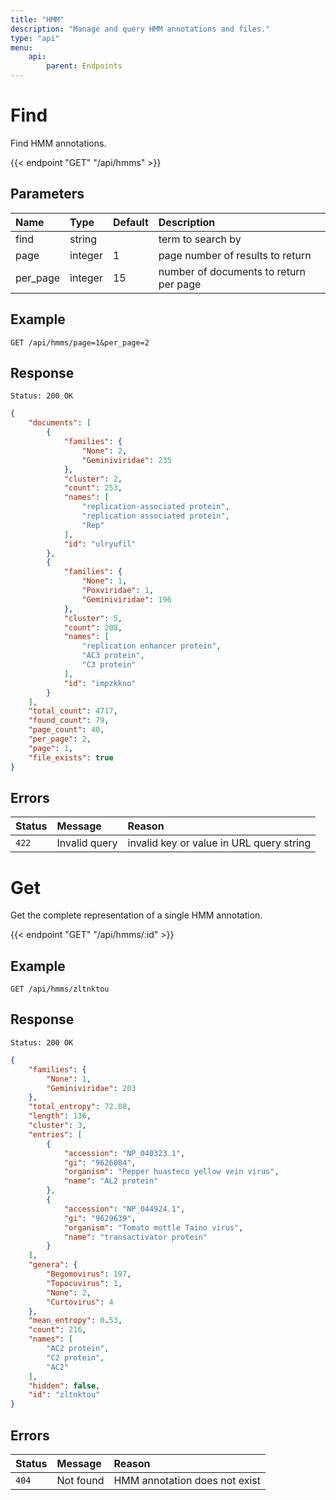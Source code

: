 ```yaml
---
title: "HMM"
description: "Manage and query HMM annotations and files."
type: "api"
menu:
    api:
        parent: Endpoints
---
```


# Find

Find HMM annotations.

{{< endpoint "GET" "/api/hmms" >}}

## Parameters

| Name     | Type    | Default   | Description                            |
| :------- | :------ | :-------  | :------------------------------------- |
| find     | string  | 	         | term to search by                      |
| page     | integer | 1         | page number of results to return       |
| per_page | integer | 15        | number of documents to return per page |

## Example

```
GET /api/hmms/page=1&per_page=2
```

## Response

```
Status: 200 OK
```



```json
{
	"documents": [
		{
			"families": {
				"None": 2,
				"Geminiviridae": 235
			},
			"cluster": 2,
			"count": 253,
			"names": [
				"replication-associated protein",
				"replication associated protein",
				"Rep"
			],
			"id": "ulryufil"
		},
		{
			"families": {
				"None": 1,
				"Poxviridae": 1,
				"Geminiviridae": 196
			},
			"cluster": 5,
			"count": 208,
			"names": [
				"replication enhancer protein",
				"AC3 protein",
				"C3 protein"
			],
			"id": "impzkkno"
		}
	],
	"total_count": 4717,
	"found_count": 79,
	"page_count": 40,
	"per_page": 2,
	"page": 1,
	"file_exists": true
}
```

## Errors

| Status | Message       | Reason                                   |
| :----- | :------------ | :--------------------------------------- |
| `422`  | Invalid query | invalid key or value in URL query string |


# Get

Get the complete representation of a single HMM annotation.

{{< endpoint "GET" "/api/hmms/:id" >}}

## Example

```
GET /api/hmms/zltnktou
```

## Response

```
Status: 200 OK
```

```json
{
	"families": {
		"None": 1,
		"Geminiviridae": 203
	},
	"total_entropy": 72.08,
	"length": 136,
	"cluster": 3,
	"entries": [
		{
			"accession": "NP_040323.1",
			"gi": "9626084",
			"organism": "Pepper huasteco yellow vein virus",
			"name": "AL2 protein"
		},
		{
			"accession": "NP_044924.1",
			"gi": "9629639",
			"organism": "Tomato mottle Taino virus",
			"name": "transactivator protein"
		}
	],
	"genera": {
		"Begomovirus": 197,
		"Topocuvirus": 1,
		"None": 2,
		"Curtovirus": 4
	},
	"mean_entropy": 0.53,
	"count": 216,
	"names": [
		"AC2 protein",
		"C2 protein",
		"AC2"
	],
	"hidden": false,
	"id": "zltnktou"
}
```

## Errors

| Status | Message   | Reason                        |
| :----- | :-------- | :---------------------------- |
| `404`  | Not found | HMM annotation does not exist |
